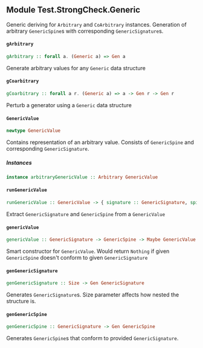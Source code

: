 ## Module Test.StrongCheck.Generic

Generic deriving for `Arbitrary` and `CoArbitrary` instances.
Generation of arbitrary `GenericSpine`s with corresponding `GenericSignature`s.

#### `gArbitrary`

``` purescript
gArbitrary :: forall a. (Generic a) => Gen a
```

Generate arbitrary values for any `Generic` data structure

#### `gCoarbitrary`

``` purescript
gCoarbitrary :: forall a r. (Generic a) => a -> Gen r -> Gen r
```

Perturb a generator using a `Generic` data structure

#### `GenericValue`

``` purescript
newtype GenericValue
```

Contains representation of an arbitrary value.
Consists of `GenericSpine` and corresponding `GenericSignature`.

##### Instances
``` purescript
instance arbitraryGenericValue :: Arbitrary GenericValue
```

#### `runGenericValue`

``` purescript
runGenericValue :: GenericValue -> { signature :: GenericSignature, spine :: GenericSpine }
```

Extract `GenericSignature` and `GenericSpine` from a `GenericValue`

#### `genericValue`

``` purescript
genericValue :: GenericSignature -> GenericSpine -> Maybe GenericValue
```

Smart constructor for `GenericValue`. Would return `Nothing` if given
`GenericSpine` doesn't conform to given `GenericSignature`

#### `genGenericSignature`

``` purescript
genGenericSignature :: Size -> Gen GenericSignature
```

Generates `GenericSignature`s. Size parameter affects how nested the structure is.

#### `genGenericSpine`

``` purescript
genGenericSpine :: GenericSignature -> Gen GenericSpine
```

Generates `GenericSpine`s that conform to provided `GenericSignature`.



